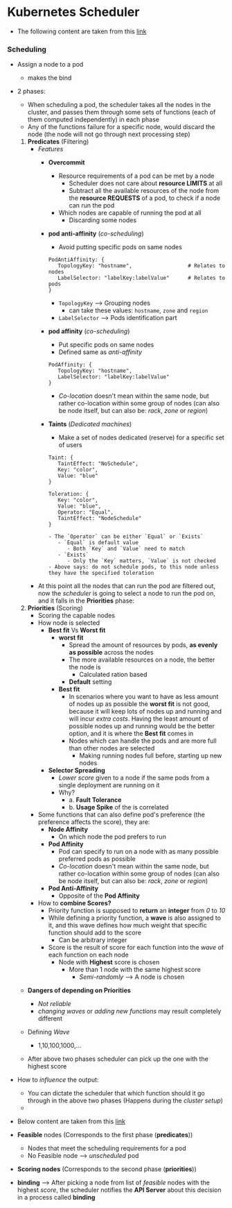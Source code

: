 Kubernetes Scheduler
====================
- The following content are taken from this [link](https://www.youtube.com/watch?v=bbPcb2JuJPw)


### Scheduling
   - Assign a node to a pod
      - makes the bind
   - 2 phases:
      - When scheduling a pod, the scheduler takes all the nodes in the cluster, and passes them through some sets of functions (each of them computed independently) in each phase
      - Any of the functions failure for a specific node, would discard the node (the node will not go through next processing step)
      1. **Predicates** (Filtering)
         - *Features*
            - **Overcommit**
               - Resource requirements of a pod can be met by a node
                  - Scheduler does not care about **resource LIMITS** at all
                  - Subtract all the available resources of the node from the **resource REQUESTS** of a pod, to check if a node can run the pod
               - Which nodes are capable of running the pod at all
                  - Discarding some nodes
            - **pod anti-affinity** (*co-scheduling*)
               - Avoid putting specific pods on same nodes
               ```
               PodAntiAffinity: {
                  TopologyKey: "hostname",                  # Relates to nodes
                  LabelSelector: "labelKey:labelValue"      # Relates to pods
               }
               ```
               - `TopologyKey` --> Grouping nodes
                  - can take these values: `hostname`, `zone` and `region`
               - `LabelSelector` --> Pods identification part
            - **pod affinity** (*co-scheduling*)
               - Put specific pods on same nodes
               - Defined same as *anti-affinity*
               ```
               PodAffinity: {
                  TopologyKey: "hostname",
                  LabelSelector: "labelKey:labelValue"
               }
               ```
               - *Co-location* doesn't mean within the same node, but rather co-location within some group of nodes (can also be node itself, but can also be: *rack*, *zone* or *region*)

            - **Taints** (*Dedicated machines*)
               - Make a set of nodes dedicated (reserve) for a specific set of users
               ```
               Taint: {
                  TaintEffect: "NoSchedule",
                  Key: "color",
                  Value: "blue"
               }

               Toleration: {
                  Key: "color",
                  Value: "blue",
                  Operator: "Equal",
                  TaintEffect: "NodeSchedule"
               }
               ```
                  - The `Operator` can be either `Equal` or `Exists`
                     - `Equal` is default value
                        - Both `Key` and `Value` need to match
                     - `Exists`
                        - Only the `Key` matters, `Value` is not checked
                  - Above says: do not schedule pods, to this node unless they have the specified toleration
         - At this point all the nodes that can run the pod are filtered out, now the *scheduler* is going to select a node to run the pod on, and it falls in the **Priorities** phase:
      2. **Priorities** (Scoring)
         - Scoring the capable nodes
         - How node is selected
            - **Best fit** Vs **Worst fit**
               - **worst fit**
                  - Spread the amount of resources by pods, **as evenly as possible** across the nodes
                  - The more available resources on a node, the better the node is
                     - Calculated ration based
                  - **Default** setting
               - **Best fit**
                  - In scenarios where you want to have as less amount of nodes up as possible the **worst fit** is not good, because it will keep lots of nodes up and running and will incur *extra costs*. Having the least amount of possible nodes up and running would be the better option, and it is where the **Best fit** comes in
                  - Nodes which can handle the pods and are more full than other nodes are selected
                     - Making running nodes full before, starting up new nodes
            - **Selector Spreading**
               - *Lower score* given to a node if the same pods from a single deployment are running on it
               - Why?
                  * a. **Fault Tolerance**
                  * b. **Usage Spike** of the is correlated
         - Some functions that can also define pod's preference (the preference affects the score), they are:
            - **Node Affinity**
               - On which node the pod prefers to run
            - **Pod Affinity**
               - Pod can specify to run on a node with as many possible preferred pods as possible
               - *Co-location* doesn't mean within the same node, but rather co-location within some group of nodes (can also be node itself, but can also be: *rack*, *zone* or *region*)
            - **Pod Anti-Affinity**
               - Opposite of the **Pod Affinity**
         - How to **combine Scores?**
            - Priority function is supposed to **return** an **integer** from *0* to *10*
            - While defining a priority function, a **wave** is also assigned to it, and this wave defines how much weight that specific function should add to the score
               - Can be arbitrary integer
            - Score is the result of score for each function into the *wave* of each function on each node
               - Node with **Highest** score is chosen
                  - More than 1 node with the same highest score
                     - *Semi-randomly* --> A node is chosen
      - **Dangers of depending on Priorities**
         - *Not reliable*
         - *changing waves* or *adding new functions* may result completely different
      - Defining *Wave*
         - 1,10,100,1000,...

      - After above two phases scheduler can pick up the one with the highest score
   - How to *influence* the output:
      - You can dictate the scheduler that which function should it go through in the above two phases (Happens during the *cluster setup*)
      -

- Below content are taken from this [link](https://kubernetes.io/docs/concepts/scheduling-eviction/kube-scheduler/#kube-scheduler)
- **Feasible** nodes (Corresponds to the first phase (**predicates**))
   - Nodes that meet the scheduling requirements for a pod
   - No Feasible node --> *unscheduled* pod
- **Scoring nodes** (Corresponds to the second phase (**priorities**))
- **binding** --> After picking a node from list of *feasible* nodes with the highest *score*, the scheduler notifies the **API Server** about this decision in a process called **binding**
